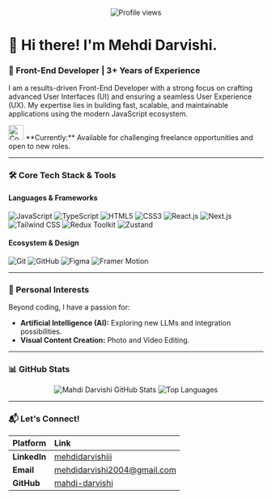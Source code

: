 <p align="center">
    <img src="https://komarev.com/ghpvc/?username=mahdi-darvishi&style=for-the-badge&color=blue" alt="Profile views" />
</p>

# 👋 Hi there! I'm Mehdi Darvishi.

### 🚀 Front-End Developer | 3+ Years of Experience

I am a results-driven Front-End Developer with a strong focus on crafting advanced User Interfaces (UI) and ensuring a seamless User Experience (UX). My expertise lies in building fast, scalable, and maintainable applications using the modern JavaScript ecosystem.

<p>
    <img src="https://media.giphy.com/media/Q81NCS1Y05T2/giphy.gif" alt="Coding" width="30"/>  
    **Currently:** Available for challenging freelance opportunities and open to new roles.
</p>

---

### 🛠️ Core Tech Stack & Tools

<h4 align="left">Languages & Frameworks</h4>
<p align="left">
    <img src="https://img.shields.io/badge/JavaScript-F7DF1E?style=for-the-badge&logo=javascript&logoColor=black" alt="JavaScript" />
    <img src="https://img.shields.io/badge/TypeScript-3178C6?style=for-the-badge&logo=typescript&logoColor=white" alt="TypeScript" />
    <img src="https://img.shields.io/badge/HTML5-E34F26?style=for-the-badge&logo=html5&logoColor=white" alt="HTML5" />
    <img src="https://img.shields.io/badge/CSS3-1572B6?style=for-the-badge&logo=css3&logoColor=white" alt="CSS3" />
    <img src="https://img.shields.io/badge/React-61DAFB?style=for-the-badge&logo=react&logoColor=black" alt="React.js" />
    <img src="https://img.shields.io/badge/Next.js-000000?style=for-the-badge&logo=nextdotjs&logoColor=white" alt="Next.js" />
    <img src="https://img.shields.io/badge/Tailwind_CSS-06B6D4?style=for-the-badge&logo=tailwind-css&logoColor=white" alt="Tailwind CSS" />
    <img src="https://img.shields.io/badge/Redux-764ABC?style=for-the-badge&logo=redux&logoColor=white" alt="Redux Toolkit" />
    <img src="https://img.shields.io/badge/Zustand-000000?style=for-the-badge&logo=zustand&logoColor=white" alt="Zustand" />
</p>

<h4 align="left">Ecosystem & Design</h4>
<p align="left">
    <img src="https://img.shields.io/badge/Git-F05032?style=for-the-badge&logo=git&logoColor=white" alt="Git" />
    <img src="https://img.shields.io/badge/GitHub-181717?style=for-the-badge&logo=github&logoColor=white" alt="GitHub" />
    <img src="https://img.shields.io/badge/Figma-F24E1E?style=for-the-badge&logo=figma&logoColor=white" alt="Figma" />
    <img src="https://img.shields.io/badge/Framer_Motion-0055FF?style=for-the-badge&logo=framer&logoColor=white" alt="Framer Motion" />
</p>

---

### 🌟 Personal Interests

Beyond coding, I have a passion for:

* **Artificial Intelligence (AI):** Exploring new LLMs and integration possibilities.
* **Visual Content Creation:** Photo and Video Editing.

---

### 📊 GitHub Stats

<p align="center">
    <img src="https://github-readme-stats.vercel.app/api?username=mahdi-darvishi&show_icons=true&theme=cobalt&hide_border=true&locale=en" alt="Mahdi Darvishi GitHub Stats" />
    <img src="https://github-readme-stats.vercel.app/api/top-langs/?username=mahdi-darvishi&layout=compact&langs_count=6&theme=highcontrast&hide_border=true" alt="Top Languages" />
</p>

---

### 📬 Let's Connect!

| Platform | Link |
| :--- | :--- |
| **LinkedIn** | <a href="https://linkedin.com/in/mehdidarvishiii" target="_blank">mehdidarvishiii</a> |
| **Email** | <a href="mailto:mehdidarvishi2004@gmail.com" target="_blank">mehdidarvishi2004@gmail.com</a> |
| **GitHub** | [mahdi-darvishi](https://github.com/mahdi-darvishi) |
